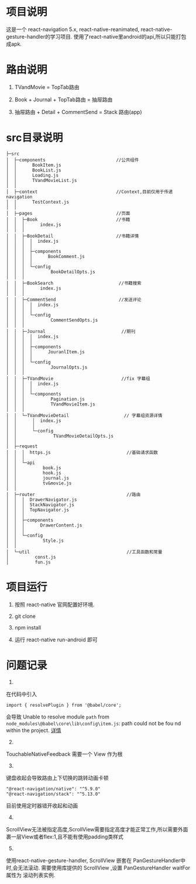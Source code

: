 # 项目说明
  这是一个 react-navigation 5.x, react-native-reanimated, react-native-gesture-handler的学习项目.
  使用了react-native里android的api,所以只能打包成apk.
  
# 路由说明
  1. TVandMovie = TopTab路由

  2. Book + Journal + TopTab路由  = 抽屉路由

  3. 抽屉路由 + Detail + CommentSend = Stack 路由(app)

# src目录说明 
  ```
  ├─src
  │  ├─components                           //公共组件
  │  │      BookItem.js
  │  │      BookList.js
  │  │      Loading.js
  │  │      TVandMovieList.js
  │  │      
  │  ├─context                              //Context,目前仅用于传递navigation
  │  │      TestContext.js
  │  │      
  │  ├─pages                                //页面
  │  │  ├─Book                              //书籍
  │  │  │      index.js
  │  │  │      
  │  │  ├─BookDetail                        //书籍详情
  │  │  │  │  index.js
  │  │  │  │  
  │  │  │  ├─components                     
  │  │  │  │      BookComment.js
  │  │  │  │      
  │  │  │  └─config
  │  │  │          BookDetailOpts.js
  │  │  │          
  │  │  ├─BookSearch                         //书籍搜索
  │  │  │      index.js
  │  │  │      
  │  │  ├─CommentSend                        //发送评论
  │  │  │  │  index.js
  │  │  │  │  
  │  │  │  └─config
  │  │  │          CommentSendOpts.js
  │  │  │          
  │  │  ├─Journal                             //期刊
  │  │  │  │  index.js
  │  │  │  │  
  │  │  │  ├─components
  │  │  │  │      JouranlItem.js
  │  │  │  │      
  │  │  │  └─config
  │  │  │          JournalOpts.js
  │  │  │          
  │  │  ├─TVandMovie                          //fix 字幕组
  │  │  │  │  index.js
  │  │  │  │  
  │  │  │  └─components
  │  │  │          Pagination.js
  │  │  │          TVandMovieItem.js
  │  │  │          
  │  │  └─TVandMovieDetail                     // 字幕组资源详情
  │  │      │  index.js
  │  │      │  
  │  │      └─config
  │  │              TVandMovieDetailOpts.js
  │  │              
  │  ├─request                          
  │  │  │  https.js                             //基础请求函数
  │  │  │  
  │  │  └─api
  │  │          book.js
  │  │          hook.js
  │  │          journal.js
  │  │          tv&movie.js
  │  │          
  │  ├─router                                   //路由
  │  │  │  DrawerNavigator.js
  │  │  │  StackNavigator.js
  │  │  │  TopNavigator.js
  │  │  │  
  │  │  ├─components
  │  │  │      DrawerContent.js
  │  │  │      
  │  │  └─config
  │  │          Style.js
  │  │          
  │  └─util                                     //工具函数和常量
  │          const.js
  │          fun.js
  ``` 
  
# 项目运行
  1. 按照 react-native 官网配置好环境.
  
  2. git clone
  
  3. npm install
  
  4. 运行 react-native run-android 即可

# 问题记录
  1.

  在代码中引入 
  ```
  import { resolvePlugin } from '@babel/core';
  ```
  会导致
  Unable to resolve module `path` from `node_modules\@babel\core\lib\config\item.js`: path could not be fou nd within the project.
  [详情](https://github.com/facebook/react-native/issues/28624)

  2.

  TouchableNativeFeedback 需要一个 View 作为根

  3.

  键盘收起会导致路由上下切换的跳转动画卡顿
  ```
  "@react-navigation/native": "^5.9.0"
  "@react-navigation/stack": "^5.13.0"
  ```
  目前使用定时器错开收起和动画

  4.

  ScrollView无法被指定高度,ScrollView需要指定高度才能正常工作,所以需要外面裹一层View或者flex:1,且不能有使用padding类样式

  5.

  使用react-native-gesture-handler, ScrollView 嵌套在 PanGestureHandler中时,会无法滚动.
  需要使用库提供的 ScrollView ,设置 PanGestureHandler waitFor 属性为 滚动列表实例.